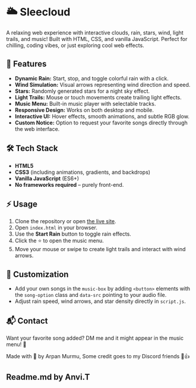 # 🌥️ Sleecloud

A relaxing web experience with interactive clouds, rain, stars, wind, light trails, and music! Built with HTML, CSS, and vanilla JavaScript. Perfect for chilling, coding vibes, or just exploring cool web effects.  

## 🎵 Features
- **Dynamic Rain:** Start, stop, and toggle colorful rain with a click.
- **Wind Simulation:** Visual arrows representing wind direction and speed.
- **Stars:** Randomly generated stars for a night sky effect.
- **Light Trails:** Mouse or touch movements create trailing light effects.
- **Music Menu:** Built-in music player with selectable tracks.
- **Responsive Design:** Works on both desktop and mobile.
- **Interactive UI:** Hover effects, smooth animations, and subtle RGB glow.
- **Custom Notice:** Option to request your favorite songs directly through the web interface.

## 🛠️ Tech Stack
- **HTML5**
- **CSS3** (including animations, gradients, and backdrops)
- **Vanilla JavaScript** (ES6+)
- **No frameworks required** – purely front-end.

## ⚡ Usage
1. Clone the repository or open [the live site](https://arpacode.github.io/Sleecloud/).
2. Open `index.html` in your browser.
3. Use the **Start Rain** button to toggle rain effects.
4. Click the ⭐ to open the music menu.
5. Move your mouse or swipe to create light trails and interact with wind arrows.

## 🎨 Customization
- Add your own songs in the `music-box` by adding `<button>` elements with the `song-option` class and `data-src` pointing to your audio file.
- Adjust rain speed, wind arrows, and star density directly in `script.js`.

## 📬 Contact
Want your favorite song added? DM me and it might appear in the music menu! 💌

Made with 💖 by Arpan Murmu, 
Some credit goes to my Discord friends 🍫👍

## Readme.md by Anvi.T 
